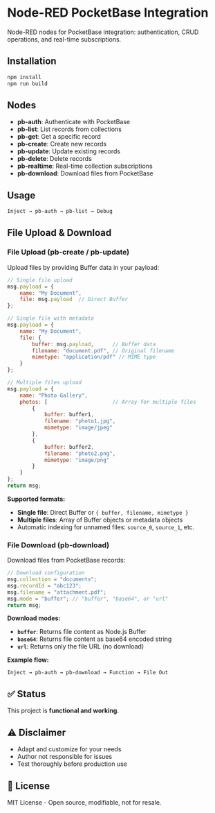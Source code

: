 # Node-RED PocketBase Integration

Node-RED nodes for PocketBase integration: authentication, CRUD operations, and real-time subscriptions.

## Installation

```bash
npm install
npm run build
```

## Nodes

- **pb-auth**: Authenticate with PocketBase
- **pb-list**: List records from collections  
- **pb-get**: Get a specific record
- **pb-create**: Create new records
- **pb-update**: Update existing records
- **pb-delete**: Delete records
- **pb-realtime**: Real-time collection subscriptions
- **pb-download**: Download files from PocketBase

## Usage

```
Inject → pb-auth → pb-list → Debug
```

## File Upload & Download

### File Upload (pb-create / pb-update)

Upload files by providing Buffer data in your payload:

```javascript
// Single file upload
msg.payload = {
    name: "My Document", 
    file: msg.payload  // Direct Buffer
};

// Single file with metadata
msg.payload = {
    name: "My Document",
    file: {
        buffer: msg.payload,      // Buffer data
        filename: "document.pdf", // Original filename
        mimetype: "application/pdf" // MIME type
    }
};

// Multiple files upload
msg.payload = {
    name: "Photo Gallery",
    photos: [                     // Array for multiple files
        { 
            buffer: buffer1, 
            filename: "photo1.jpg", 
            mimetype: "image/jpeg" 
        },
        { 
            buffer: buffer2, 
            filename: "photo2.png", 
            mimetype: "image/png" 
        }
    ]
};
return msg;
```

**Supported formats:**
- **Single file**: Direct Buffer or `{ buffer, filename, mimetype }`
- **Multiple files**: Array of Buffer objects or metadata objects
- Automatic indexing for unnamed files: `source_0`, `source_1`, etc.

### File Download (pb-download)

Download files from PocketBase records:

```javascript
// Download configuration
msg.collection = "documents";
msg.recordId = "abc123"; 
msg.filename = "attachment.pdf";
msg.mode = "buffer"; // "buffer", "base64", or "url"
return msg;
```

**Download modes:**
- **`buffer`**: Returns file content as Node.js Buffer
- **`base64`**: Returns file content as base64 encoded string  
- **`url`**: Returns only the file URL (no download)

**Example flow:**
```
Inject → pb-auth → pb-download → Function → File Out
```

## ✅ Status

This project is **functional and working**.

## ⚠️ Disclaimer

- Adapt and customize for your needs
- Author not responsible for issues
- Test thoroughly before production use

## 📄 License

MIT License - Open source, modifiable, not for resale.